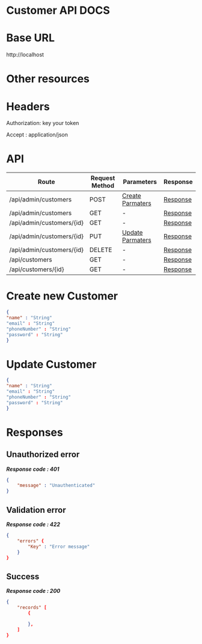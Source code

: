 # Customer API DOCS

# Base URL
http://localhost

# Other resources 

 
# Headers

Authorization: key your token

Accept : application/json

# API 

| Route                        | Request Method | Parameters | Response  |
| -----------                  | -----------    |----------- |---------- |
| /api/admin/customers            | POST           |  [Create Parmaters](#Create)|[Response](#Response)|
| /api/admin/customers | GET           |-|  [Response](#Response)         |
|/api/admin/customers/{id}         | GET           |  - |  [Response](#Response)         |
|/api/admin/customers/{id}        |PUT           |  [Update Parmaters](#Update)|[Response](#Response)     |
|/api/admin/customers/{id}        |DELETE           |  -|[Response](#Response)| 
|/api/customers        |GET           |-| [Response](#Response)|
|/api/customers/{id}        |GET           |-|[Response](#Response)|


# <a name="Create"> </a> Create new Customer 

```json
{
"name" : "String"
"email" : "String"
"phoneNumber" : "String"
"password" : "String"
} 
```

# <a name="Update"> </a> Update Customer

```json
{
"name" : "String"
"email" : "String"
"phoneNumber" : "String"
"password" : "String"
} 
```
# <a name="Response"> </a> Responses 

## Unauthorized error

__*Response code : 401*__
```json 
{
    "message" : "Unauthenticated"
}
```

## Validation error 
__*Response code : 422*__

```json 
{
    "errors" {
        "Key" : "Error message"
    }
}
```
## Success  
__*Response code : 200*__
```json 
{
    "records" [
        {

        },
    ]
}
```

